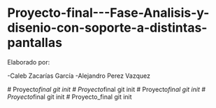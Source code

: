 ﻿# Proyecto-final---Fase-Analisis-y-disenio-con-soporte-a-distintas-pantallas

Elaborado por:

-Caleb Zacarías García
-Alejandro Perez Vazquez

#   P r o y e c t o _ f i n a l  
 g i t  
 i n i t  
 #   P r o y e c t o _ f i n a l  
 g i t  
 i n i t  
 #   P r o y e c t o _ f i n a l  
 g i t  
 i n i t  
 #   P r o y e c t o _ f i n a l  
 g i t  
 i n i t  
 #   P r o y e c t o _ f i n a l  
 g i t  
 i n i t  
 